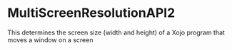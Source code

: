 # MultiScreenResolutionAPI2
This determines the screen size (width and height) of a Xojo program that moves a window on a screen
